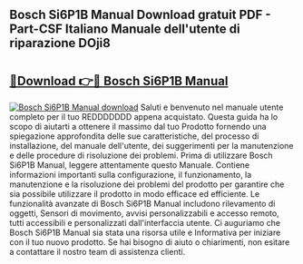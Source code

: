 ## Bosch Si6P1B Manual Download gratuit PDF - Part-CSF Italiano Manuale dell'utente di riparazione DOji8

# <h2><a href="http://dfe7gj.blite.top/?on=Bosch+Si6P1B+Manual">🔗Download 👉🔴 Bosch Si6P1B Manual</a></h2>

[![Bosch Si6P1B Manual download](https://i.imgur.com/lujVjoI.png)](http://dfe7gj.blite.top/?on=Bosch+Si6P1B+Manual)
Saluti e benvenuto nel manuale utente completo per il tuo REDDDDDDD appena acquistato. Questa guida ha lo scopo di aiutarti a ottenere il massimo dal tuo Prodotto fornendo una spiegazione approfondita delle sue caratteristiche, del processo di installazione, del manuale dell'utente, dei suggerimenti per la manutenzione e delle procedure di risoluzione dei problemi. Prima di utilizzare Bosch Si6P1B Manual, leggere attentamente questo Manuale. Contiene informazioni importanti sulla configurazione, il funzionamento, la manutenzione e la risoluzione dei problemi del prodotto per garantire che sia possibile utilizzare il prodotto in modo efficace ed efficiente. Le funzionalità avanzate di Bosch Si6P1B Manual includono rilevamento di oggetti, Sensori di movimento, avvisi personalizzabili e accesso remoto, tutti accessibili e personalizzati dall'interfaccia utente. Ci auguriamo che Bosch Si6P1B Manual sia stata una risorsa utile e Informativa per iniziare con il tuo nuovo prodotto. Se hai bisogno di aiuto o chiarimenti, non esitare a contattare il nostro team di assistenza clienti.
